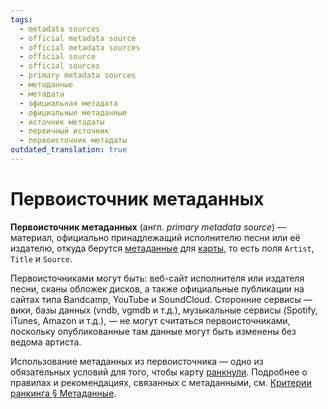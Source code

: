 ```yaml
---
tags:
  - metadata sources
  - official metadata source
  - official metadata sources
  - official source
  - official sources
  - primary metadata sources
  - метаданные
  - метадата
  - официальная метадата
  - официальные метаданные
  - источник метадаты
  - первичный источник
  - первоисточник метадаты
outdated_translation: true
---
```


# Первоисточник метаданных

**Первоисточник метаданных** (англ. *primary metadata source*) — материал, официально принадлежащий исполнителю песни или её издателю, откуда берутся [метаданные](/wiki/Client/Beatmap_editor/Song_setup#song-and-map-metadata) для [карты](/wiki/Beatmap), то есть поля `Artist`, `Title` и `Source`.

Первоисточниками могут быть: веб-сайт исполнителя или издателя песни, сканы обложек дисков, а также официальные публикации на сайтах типа Bandcamp, YouTube и SoundCloud. Сторонние сервисы — вики, базы данных (vndb, vgmdb и т.д.), музыкальные сервисы (Spotify, iTunes, Amazon и т.д.), — не могут считаться первоисточниками, поскольку опубликованные там данные могут быть изменены без ведома артиста.

Использование метаданных из первоисточника — одно из обязательных условий для того, чтобы карту [ранкнули](/wiki/Beatmap/Category#ranked). Подробнее о правилах и рекомендациях, связанных с метаданными, см. [Критерии ранкинга § Метаданные](/wiki/Ranking_criteria#метаданные).
